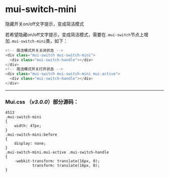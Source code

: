 # mui-switch-mini

隐藏开关on\/off文字提示，变成简洁模式

若希望隐藏on\/off文字提示，变成简洁模式，需要在`.mui-switch`节点上增加`.mui-switch-mini`类，如下：

```js
<!-- 简洁模式开关关闭状态 -->
<div class="mui-switch mui-switch-mini">
  <div class="mui-switch-handle"></div>
</div>
<!-- 简洁模式开关打开状态 -->
<div class="mui-switch mui-switch-mini mui-active">
  <div class="mui-switch-handle"></div>
</div>
```

---

### Mui.css （_v3.0.0_）部分源码：

```
4513
.mui-switch-mini
{
    width: 47px;
}
.mui-switch-mini:before
{
    display: none;
}
.mui-switch-mini.mui-active .mui-switch-handle
{
    -webkit-transform: translate(16px, 0);
            transform: translate(16px, 0);
}

```

